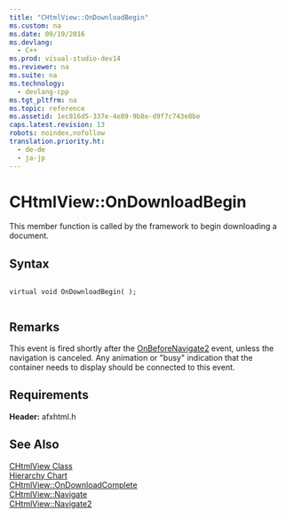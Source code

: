 ```yaml
---
title: "CHtmlView::OnDownloadBegin"
ms.custom: na
ms.date: 09/19/2016
ms.devlang: 
  - C++
ms.prod: visual-studio-dev14
ms.reviewer: na
ms.suite: na
ms.technology: 
  - devlang-cpp
ms.tgt_pltfrm: na
ms.topic: reference
ms.assetid: 1ec816d5-337e-4e89-9b8e-d9f7c743e8be
caps.latest.revision: 13
robots: noindex,nofollow
translation.priority.ht: 
  - de-de
  - ja-jp
---
```

# CHtmlView::OnDownloadBegin
This member function is called by the framework to begin downloading a document.  
  
## Syntax  
  
```  
  
virtual void OnDownloadBegin( );  
  
```  
  
## Remarks  
 This event is fired shortly after the [OnBeforeNavigate2](../vs140/CHtmlView--OnBeforeNavigate2.md) event, unless the navigation is canceled. Any animation or "busy" indication that the container needs to display should be connected to this event.  
  
## Requirements  
 **Header:** afxhtml.h  
  
## See Also  
 [CHtmlView Class](../vs140/CHtmlView-Class.md)   
 [Hierarchy Chart](../vs140/Hierarchy-Chart.md)   
 [CHtmlView::OnDownloadComplete](../vs140/CHtmlView--OnDownloadComplete.md)   
 [CHtmlView::Navigate](../vs140/CHtmlView--Navigate.md)   
 [CHtmlView::Navigate2](../vs140/CHtmlView--Navigate2.md)